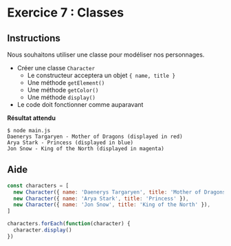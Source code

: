 # Exercice 7 : Classes

## Instructions

Nous souhaitons utiliser une classe pour modéliser nos personnages.

* Créer une classe `Character`
  * Le constructeur acceptera un objet `{ name, title }`
  * Une méthode `getElement()`
  * Une méthode `getColor()`
  * Une méthode `display()`
* Le code doit fonctionner comme auparavant

**Résultat attendu**

```
$ node main.js
Daenerys Targaryen - Mother of Dragons (displayed in red)
Arya Stark - Princess (displayed in blue)
Jon Snow - King of the North (displayed in magenta)
```

## Aide

```js
const characters = [
  new Character({ name: 'Daenerys Targaryen', title: 'Mother of Dragons' }),
  new Character({ name: 'Arya Stark', title: 'Princess' }),
  new Character({ name: 'Jon Snow', title: 'King of the North' }),
]

characters.forEach(function(character) {
  character.display()
})
```
